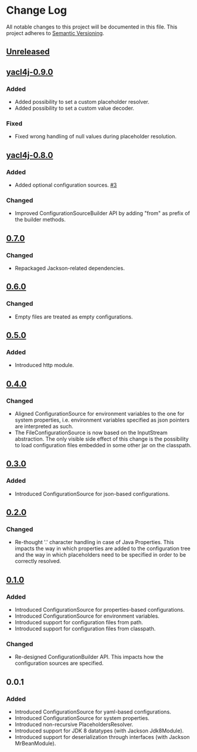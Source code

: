 # Change Log
All notable changes to this project will be documented in this file. This project adheres to [Semantic Versioning](http://semver.org/).

## [Unreleased](https://github.com/fabriziocucci/yacl4j/compare/yacl4j-0.9.0...HEAD)

## [yacl4j-0.9.0](https://github.com/fabriziocucci/yacl4j/compare/yacl4j-0.8.0...yacl4j-0.9.0)
### Added
- Added possibility to set a custom placeholder resolver.
- Added possibility to set a custom value decoder.
### Fixed
- Fixed wrong handling of null values during placeholder resolution.

## [yacl4j-0.8.0](https://github.com/fabriziocucci/yacl4j/compare/yacl4j-0.7.0...yacl4j-0.8.0)
### Added
- Added optional configuration sources. [\#3](https://github.com/fabriziocucci/yacl4j/issues/3)
### Changed
- Improved ConfigurationSourceBuilder API by adding "from" as prefix of the builder methods.

## [0.7.0](https://github.com/fabriziocucci/yacl4j/compare/yacl4j-0.6.0...yacl4j-0.7.0)
### Changed
- Repackaged Jackson-related dependencies.

## [0.6.0](https://github.com/fabriziocucci/yacl4j/compare/yacl4j-0.5.0...yacl4j-0.6.0)
### Changed
- Empty files are treated as empty configurations.

## [0.5.0](https://github.com/fabriziocucci/yacl4j/compare/yacl4j-0.4.0...yacl4j-0.5.0)
### Added
- Introduced http module.

## [0.4.0](https://github.com/fabriziocucci/yacl4j/compare/yacl4j-0.3.0...yacl4j-0.4.0)
### Changed
- Aligned ConfigurationSource for environment variables to the one for system properties, i.e. environment variables specified as json pointers are interpreted as such. 
- The FileConfigurationSource is now based on the InputStream abstraction. The only visible side effect of this change is the possibility to load configuration files embedded in some other jar on the classpath.

## [0.3.0](https://github.com/fabriziocucci/yacl4j/compare/yacl4j-0.2.0...yacl4j-0.3.0)
### Added
- Introduced ConfigurationSource for json-based configurations.

## [0.2.0](https://github.com/fabriziocucci/yacl4j/compare/yacl4j-0.1.0...yacl4j-0.2.0)
### Changed
- Re-thought '.' character handling in case of Java Properties. This impacts the way in which properties are added to the configuration tree and the way in which placeholders need to be specified in order to be correctly resolved.

## [0.1.0](https://github.com/fabriziocucci/yacl4j/compare/yacl4j-0.0.1...yacl4j-0.1.0)
### Added
- Introduced ConfigurationSource for properties-based configurations.
- Introduced ConfigurationSource for environment variables.
- Introduced support for configuration files from path.
- Introduced support for configuration files from classpath.
### Changed
- Re-designed ConfigurationBuilder API. This impacts how the configuration sources are specified.

## 0.0.1
### Added
- Introduced ConfigurationSource for yaml-based configurations.
- Introduced ConfigurationSource for system properties.
- Introduced non-recursive PlaceholdersResolver.
- Introduced support for JDK 8 datatypes (with Jackson Jdk8Module).
- Introduced support for deserialization through interfaces (with Jackson MrBeanModule).
